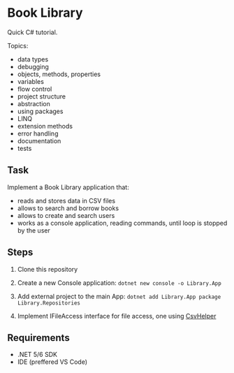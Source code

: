 # Book Library
Quick C# tutorial.

Topics: 
- data types
- debugging
- objects, methods, properties
- variables
- flow control
- project structure
- abstraction
- using packages
- LINQ
- extension methods
- error handling
- documentation
- tests

## Task
Implement a Book Library application that:
- reads and stores data in CSV files
- allows to search and borrow books
- allows to create and search users
- works as a console application, reading commands, until loop is stopped by the user

## Steps
1. Clone this repository

1. Create a new Console application:
`dotnet new console -o Library.App`

1. Add external project to the main App: `dotnet add Library.App package Library.Repositories`

1. Implement IFileAccess interface for file access, one using [CsvHelper](https://joshclose.github.io/CsvHelper/getting-started/)

## Requirements
- .NET 5/6 SDK
- IDE (preffered VS Code)